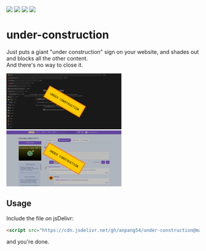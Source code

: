 ![](https://img.shields.io/badge/stable-1.0.0-f65) ![](https://img.shields.io/github/license/Anpang54/under-construction) ![](https://img.shields.io/badge/dependencies-none-3d2) ![](https://img.shields.io/jsdelivr/gh/hw/Anpang54/under-construction)

# under-construction
Just puts a giant "under construction" sign on your website, and shades out and blocks all the other content.\
And there's no way to close it.

<img src="https://raw.githubusercontent.com/anpang54/under-construction/refs/heads/main/images/vote-for-a-country.png" width="300px" /> <img src="https://raw.githubusercontent.com/anpang54/under-construction/refs/heads/main/images/scratch.png" width="300px" />

## Usage
Include the file on jsDelivr:
```html
<script src="https://cdn.jsdelivr.net/gh/anpang54/under-construction@main/sign.js"></script>
```
and you're done.
